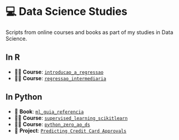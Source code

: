 # :computer: Data Science Studies


Scripts from online courses and books as part of my studies in Data Science.

## In R
- 👩‍💻 **Course**: [`introducao_a_regressao`](https://github.com/edneide/data_science_studies/tree/main/introducao_a_regressao)
- 👩‍💻 **Course**: [`regressao_intermediaria`](https://github.com/edneide/data_science_studies/tree/main/regressao_intermediaria)

## In Python
- 📘 **Book**: [`ml_guia_referencia`](https://github.com/edneide/data_science_studies/tree/main/ml_guia_referencia)
- 👩‍💻 **Course**: [`supervised_learning_scikitlearn`](https://github.com/edneide/data_science_studies/tree/main/supervised_learning_scikitlearn)
- 👩‍💻 **Course**: [`python_zero_ao_ds`](https://github.com/edneide/data_science_studies/tree/main/python_zero_ao_ds)
- 📝 **Project**: [`Predicting Credit Card Approvals`](https://github.com/edneide/data_science_studies/tree/main/Predicting%20Credit%20Card%20Approvals)


